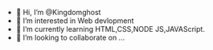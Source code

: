 - 👋 Hi, I’m @Kingdomghost
- 👀 I’m interested in Web devlopment
- 🌱 I’m currently learning HTML,CSS,NODE JS,JAVAScript.
- 💞️ I’m looking to collaborate on ...

<!---
Kingdomghost/Kingdomghost is a ✨ special ✨ repository because its `README.md` (this file) appears on your GitHub profile.
You can click the Preview link to take a look at your changes.
--->
